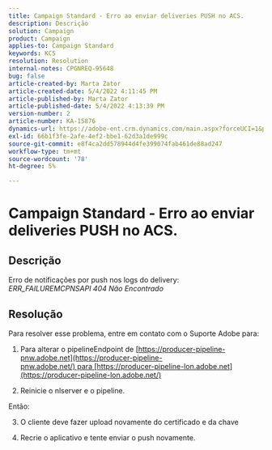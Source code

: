 ```yaml
---
title: Campaign Standard - Erro ao enviar deliveries PUSH no ACS.
description: Descrição
solution: Campaign
product: Campaign
applies-to: Campaign Standard
keywords: KCS
resolution: Resolution
internal-notes: CPGNREQ-95648
bug: false
article-created-by: Marta Zator
article-created-date: 5/4/2022 4:11:45 PM
article-published-by: Marta Zator
article-published-date: 5/4/2022 4:13:39 PM
version-number: 2
article-number: KA-15876
dynamics-url: https://adobe-ent.crm.dynamics.com/main.aspx?forceUCI=1&pagetype=entityrecord&etn=knowledgearticle&id=5d3f73df-c4cb-ec11-a7b5-6045bd00d4f5
exl-id: 66b1f3fe-2afe-4ef2-bbe1-62d3a1de999c
source-git-commit: e8f4ca2dd578944d4fe399074fab461de88ad247
workflow-type: tm+mt
source-wordcount: '78'
ht-degree: 5%

---
```


# Campaign Standard - Erro ao enviar deliveries PUSH no ACS.

## Descrição


Erro de notificações por push nos logs do delivery: *ERR_FAILUREMCPNSAPI 404 Não Encontrado*


## Resolução


Para resolver esse problema, entre em contato com o Suporte Adobe para:

1. Para alterar o pipelineEndpoint de [https://producer-pipeline-pnw.adobe.net](https://producer-pipeline-pnw.adobe.net/) para [https://producer-pipeline-lon.adobe.net](https://producer-pipeline-lon.adobe.net/)

2. Reinicie o nlserver e o pipeline.

Então:

3. O cliente deve fazer upload novamente do certificado e da chave

4. Recrie o aplicativo e tente enviar o push novamente.
